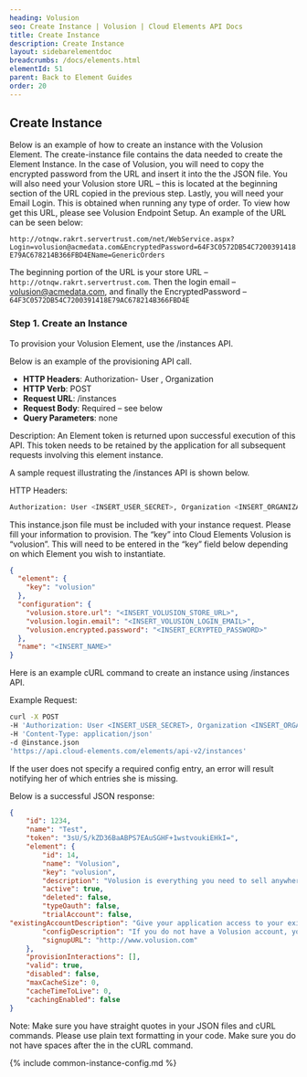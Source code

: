 ```yaml
---
heading: Volusion
seo: Create Instance | Volusion | Cloud Elements API Docs
title: Create Instance
description: Create Instance
layout: sidebarelementdoc
breadcrumbs: /docs/elements.html
elementId: 51
parent: Back to Element Guides
order: 20
---
```


## Create Instance

Below is an example of how to create an instance with the Volusion Element. The create-instance file contains the data needed to create the Element Instance. In the case of Volusion, you will need to copy the encrypted password from the URL and insert it into the the JSON file. You will also need your Volusion store URL – this is located at the beginning section of the URL copied in the previous step. Lastly, you will need your Email Login. This is obtained when running any type of order. To view how get this URL, please see Volusion Endpoint Setup.
An example of the URL can be seen below:

`http://otnqw.rakrt.servertrust.com/net/WebService.aspx?Login=volusion@acmedata.com&EncryptedPassword=64F3C0572DB54C7200391418E79AC678214B366FBD4EName=GenericOrders`

The beginning portion of the URL is your store URL – `http://otnqw.rakrt.servertrust.com`. Then the login email – volusion@acmedata.com, and finally the EncryptedPassword – `64F3C0572DB54C7200391418E79AC678214B366FBD4E`

### Step 1. Create an Instance

To provision your Volusion Element, use the /instances API.

Below is an example of the provisioning API call.

* __HTTP Headers__: Authorization- User <user secret>, Organization <organization secret>
* __HTTP Verb__: POST
* __Request URL__: /instances
* __Request Body__: Required – see below
* __Query Parameters__: none

Description: An Element token is returned upon successful execution of this API. This token needs to be retained by the application for all subsequent requests involving this element instance.

A sample request illustrating the /instances API is shown below.

HTTP Headers:

```bash
Authorization: User <INSERT_USER_SECRET>, Organization <INSERT_ORGANIZATION_SECRET>

```
This instance.json file must be included with your instance request.  Please fill your information to provision.  The “key” into Cloud Elements Volusion is “volusion”.  This will need to be entered in the “key” field below depending on which Element you wish to instantiate.

```json
{
  "element": {
    "key": "volusion"
  },
  "configuration": {
    "volusion.store.url": "<INSERT_VOLUSION_STORE_URL>",
    "volusion.login.email": "<INSERT_VOLUSION_LOGIN_EMAIL>",
    "volusion.encrypted.password": "<INSERT_ECRYPTED_PASSWORD>"
  },
  "name": "<INSERT_NAME>"
}
```

Here is an example cURL command to create an instance using /instances API.

Example Request:

```bash
curl -X POST
-H 'Authorization: User <INSERT_USER_SECRET>, Organization <INSERT_ORGANIZATION_SECRET>'
-H 'Content-Type: application/json'
-d @instance.json
'https://api.cloud-elements.com/elements/api-v2/instances'
```

If the user does not specify a required config entry, an error will result notifying her of which entries she is missing.

Below is a successful JSON response:

```json
{
    "id": 1234,
    "name": "Test",
    "token": "3sU/S/kZD36BaABPS7EAuSGHF+1wstvoukiEHkI=",
    "element": {
        "id": 14,
        "name": "Volusion",
        "key": "volusion",
        "description": "Volusion is everything you need to sell anywhere.",
        "active": true,
        "deleted": false,
        "typeOauth": false,
        "trialAccount": false,
"existingAccountDescription": "Give your application access to your existing Volusion account.  Enter your credentials and details for your Volusion Account",
        "configDescription": "If you do not have a Volusion account, you can create one at <a href="http://www.volusion.com" target="_blank">Volusion Signup</a>",
        "signupURL": "http://www.volusion.com"
    },
    "provisionInteractions": [],
    "valid": true,
    "disabled": false,
    "maxCacheSize": 0,
    "cacheTimeToLive": 0,
    "cachingEnabled": false
}
```

Note:  Make sure you have straight quotes in your JSON files and cURL commands.  Please use plain text formatting in your code.  Make sure you do not have spaces after the in the cURL command.

{% include common-instance-config.md %}
